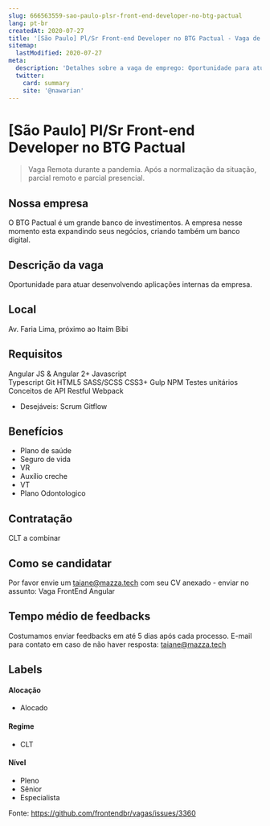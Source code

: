 ```yaml
---
slug: 666563559-sao-paulo-plsr-front-end-developer-no-btg-pactual
lang: pt-br
createdAt: 2020-07-27
title: '[São Paulo] Pl/Sr Front-end Developer no BTG Pactual - Vaga de Emprego'
sitemap:
  lastModified: 2020-07-27
meta:
  description: 'Detalhes sobre a vaga de emprego: Oportunidade para atuar desenvolvendo aplicações internas da empresa.'
  twitter:
    card: summary
    site: '@nawarian'
---
```


# [São Paulo] Pl/Sr Front-end Developer no BTG Pactual

> Vaga Remota durante a pandemia. Após a normalização da situação, parcial remoto e parcial presencial.

## Nossa empresa
O BTG Pactual é um grande banco de investimentos. A empresa nesse momento esta expandindo seus negócios, criando também um banco digital.

## Descrição da vaga
Oportunidade para atuar desenvolvendo aplicações internas da empresa.

## Local
Av. Faria Lima, próximo ao Itaim Bibi

## Requisitos
Angular JS & Angular 2+
Javascript        
Typescript
Git
HTML5
SASS/SCSS
CSS3+
Gulp
NPM
Testes unitários
Conceitos de API Restful
Webpack

- Desejáveis:
Scrum
Gitflow

## Benefícios
- Plano de saúde
- Seguro de vida
- VR
- Auxílio creche
- VT
- Plano Odontologico

## Contratação
CLT a combinar

## Como se candidatar
Por favor envie um taiane@mazza.tech com seu CV anexado - enviar no assunto: Vaga FrontEnd Angular

## Tempo médio de feedbacks
Costumamos enviar feedbacks em até 5 dias após cada processo.
E-mail para contato em caso de não haver resposta: taiane@mazza.tech

## Labels

#### Alocação
- Alocado

#### Regime
- CLT

#### Nível
- Pleno
- Sênior
- Especialista




Fonte: https://github.com/frontendbr/vagas/issues/3360